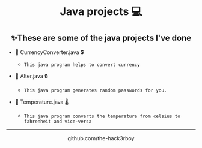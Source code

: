 # <center>Java projects 💻</center>

## <center> ✨These are some of the java projects I've done </center>

- 📌 CurrencyConverter.java 💲
	-	``` This java program helps to convert currency ```
	
- 📌 Alter.java 🔒
	-  ```This java program generates random passwords for you.```
	
- 📌 Temperature.java 🌡
	-  ```This java program converts the temperature from celsius to fahrenheit and vice-versa```

<hr/>

<p><center><a>github.com/the-hack3rboy</a></center></p>
